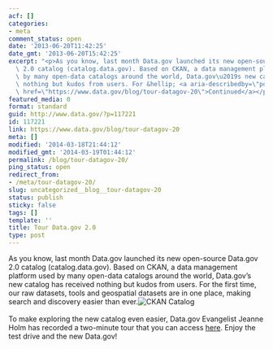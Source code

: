 ```yaml
---
acf: []
categories:
- meta
comment_status: open
date: '2013-06-20T11:42:25'
date_gmt: '2013-06-20T15:42:25'
excerpt: "<p>As you know, last month Data.gov launched its new open-source Data.gov\
  \ 2.0 catalog (catalog.data.gov). Based on CKAN, a data management platform used\
  \ by many open-data catalogs around the world, Data.gov\u2019s new catalog has received\
  \ nothing but kudos from users. For &hellip; <a aria-describedby=\"post-title-117221\"\
  \ href=\"https://www.data.gov/blog/tour-datagov-20\">Continued</a></p>\n"
featured_media: 0
format: standard
guid: http://www.data.gov/?p=117221
id: 117221
link: https://www.data.gov/blog/tour-datagov-20
meta: []
modified: '2014-03-18T21:44:12'
modified_gmt: '2014-03-19T01:44:12'
permalink: /blog/tour-datagov-20/
ping_status: open
redirect_from:
- /meta/tour-datagov-20/
slug: uncategorized__blog__tour-datagov-20
status: publish
sticky: false
tags: []
template: ''
title: Tour Data.gov 2.0
type: post
---
```

As you know, last month Data.gov launched its new open-source Data.gov 2.0 catalog (catalog.data.gov). Based on CKAN, a data management platform used by many open-data catalogs around the world, Data.gov’s new catalog has received nothing but kudos from users. For the first time, our raw datasets, tools and geospatial datasets are in one place, making search and discovery easier than ever.![CKAN Catalog](https://s3.amazonaws.com/bsp-ocsit-prod-east-appdata/datagov/wordpress/2013/10/Data_catalog.jpg)  
   
To make exploring the new catalog even easier, Data.gov Evangelist Jeanne Holm has recorded a two-minute tour that you can access [here](http://www.data.gov/training-videos/CKAN%20Webinar.wmv "CKAN Webinar"). Enjoy the test drive and the new Data.gov!


